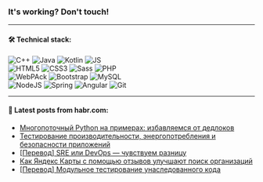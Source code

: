### It's working? Don't touch!

---

#### 🛠️ Technical stack:

![C++](https://img.shields.io/badge/C++-informational?logo=c%2B%2B&style=flat&logoColor=white&color=9C033A)
![Java](https://img.shields.io/badge/Java-informational?logo=java&style=flat&logoColor=white&color=007396)
![Kotlin](https://img.shields.io/badge/Kotlin-informational?logo=Kotlin&style=flat&logoColor=white&color=0095D5)
![JS](https://img.shields.io/badge/JS-informational?logo=javaScript&style=flat&logoColor=black&color=F7Df1E) <br>
![HTML5](https://img.shields.io/badge/HTML5-informational?logo=html5&style=flat&logoColor=white&color=E34F26)
![CSS3](https://img.shields.io/badge/CSS3-informational?logo=css3&style=flat&logoColor=white&color=157286)
![Sass](https://img.shields.io/badge/Saas-informational?logo=sass&style=flat&logoColor=white&color=hotpink)
![PHP](https://img.shields.io/badge/PHP-informational?logo=php&style=flat&logoColor=white&color=777BB4) <br>
![WebPAck](https://img.shields.io/badge/WebPack-informational?logo=webPack&style=flat&logoColor=white&color=FF6F00)
![Bootstrap](https://img.shields.io/badge/Bootstrap-informational?logo=Bootstrap&style=flat&logoColor=white&color=7952B3)
![MySQL](https://img.shields.io/badge/MySQL-informational?logo=MySQL&style=flat&logoColor=white&color=00f) <br>
![NodeJS](https://img.shields.io/badge/NodeJS-informational?logo=node.js&style=flat&logoColor=white&color=43853D)
![Spring](https://img.shields.io/badge/Spring-informational?logo=Spring&style=flat&logoColor=white&color=0A9EDC)
![Angular](https://img.shields.io/badge/Vue-informational?logo=vue.js&style=flat&logoColor=white&color=red)
![Git](https://img.shields.io/badge/Git-informational?logo=git&style=flat&logoColor=white&color=darkorange)

___

#### 💬 Latest posts from habr.com:

<!-- BLOG-POST-LIST:START -->
- [Многопоточный Python на примерах: избавляемся от дедлоков](https://habr.com/ru/post/671620/?utm_source=habrahabr&utm_medium=rss&utm_campaign=671620)
- [Тестирование производительности, энергопотребления и безопасности приложений](https://habr.com/ru/post/669942/?utm_source=habrahabr&utm_medium=rss&utm_campaign=669942)
- [[Перевод] SRE или DevOps — чувствуем разницу](https://habr.com/ru/post/671274/?utm_source=habrahabr&utm_medium=rss&utm_campaign=671274)
- [Как Яндекс Карты с помощью отзывов улучшают поиск организаций](https://habr.com/ru/post/671504/?utm_source=habrahabr&utm_medium=rss&utm_campaign=671504)
- [[Перевод] Модульное тестирование унаследованного кода](https://habr.com/ru/post/671612/?utm_source=habrahabr&utm_medium=rss&utm_campaign=671612)
<!-- BLOG-POST-LIST:END -->
